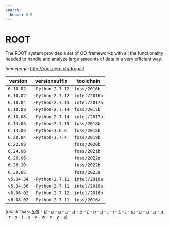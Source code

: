 ```yaml
---
search:
  boost: 0.5
---
```

# ROOT

The ROOT system provides a set of OO frameworks with all the functionality     needed to handle and analyze large amounts of data in a very efficient way.

*homepage*: <http://root.cern.ch/drupal/>

version | versionsuffix | toolchain
--------|---------------|----------
``6.10.02`` | ``-Python-2.7.12`` | ``foss/2016b``
``6.10.02`` | ``-Python-2.7.12`` | ``intel/2016b``
``6.10.04`` | ``-Python-2.7.13`` | ``intel/2017a``
``6.10.08`` | ``-Python-2.7.14`` | ``foss/2017b``
``6.10.08`` | ``-Python-2.7.14`` | ``intel/2017b``
``6.14.06`` | ``-Python-2.7.15`` | ``foss/2018b``
``6.14.06`` | ``-Python-3.6.6`` | ``foss/2018b``
``6.20.04`` | ``-Python-3.7.4`` | ``foss/2019b``
``6.22.08`` |  | ``foss/2020b``
``6.24.06`` |  | ``foss/2021b``
``6.26.06`` |  | ``foss/2022a``
``6.26.10`` |  | ``foss/2022b``
``6.30.06`` |  | ``foss/2023a``
``v5.34.34`` | ``-Python-2.7.11`` | ``intel/2016a``
``v5.34.36`` | ``-Python-2.7.11`` | ``intel/2016a``
``v6.06.02`` | ``-Python-2.7.12`` | ``intel/2016b``
``v6.08.02`` | ``-Python-2.7.11`` | ``foss/2016a``


*(quick links: [(all)](../index.md) - [0](../0/index.md) - [a](../a/index.md) - [b](../b/index.md) - [c](../c/index.md) - [d](../d/index.md) - [e](../e/index.md) - [f](../f/index.md) - [g](../g/index.md) - [h](../h/index.md) - [i](../i/index.md) - [j](../j/index.md) - [k](../k/index.md) - [l](../l/index.md) - [m](../m/index.md) - [n](../n/index.md) - [o](../o/index.md) - [p](../p/index.md) - [q](../q/index.md) - [r](../r/index.md) - [s](../s/index.md) - [t](../t/index.md) - [u](../u/index.md) - [v](../v/index.md) - [w](../w/index.md) - [x](../x/index.md) - [y](../y/index.md) - [z](../z/index.md))*

